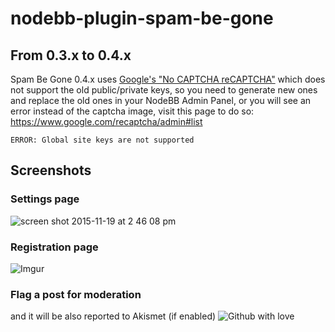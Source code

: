 nodebb-plugin-spam-be-gone
==========================

## From 0.3.x to 0.4.x

Spam Be Gone 0.4.x uses [Google's "No CAPTCHA reCAPTCHA"](http://googleonlinesecurity.blogspot.com/2014/12/are-you-robot-introducing-no-captcha.html?m=1) which does not support the old public/private keys, so you need to generate new ones and replace the old ones in your NodeBB Admin Panel, or you will see an error instead of the captcha image, visit this page to do so: https://www.google.com/recaptcha/admin#list
```
ERROR: Global site keys are not supported
```
## Screenshots

### Settings page
![screen shot 2015-11-19 at 2 46 08 pm](https://cloud.githubusercontent.com/assets/1398375/11282248/4c5c7464-8ecc-11e5-9542-ab756a3fe5c2.png)

### Registration page
![Imgur](http://i.imgur.com/5nTBtMa.png)

### Flag a post for moderation
and it will be also reported to Akismet (if enabled)
![Github with love](https://cloud.githubusercontent.com/assets/1398375/11282166/e8c8edc4-8ecb-11e5-8925-9f09572d2371.png)
